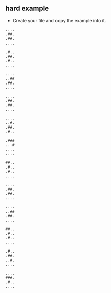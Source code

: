## hard example

- Create your file and copy the example into it.

```
....
.##.
.##.
....

.#..
.##.
.#..
....

....
..##
.##.
....

....
.##.
.##.
....

....
..#.
.##.
.#..

.###
...#
....
....

##..
.#..
.#..
....

....
.##.
.##.
....

....
..##
.##.
....

##..
.#..
.#..
....

.#..
.##.
..#.
....

....
###.
.#..
....

```